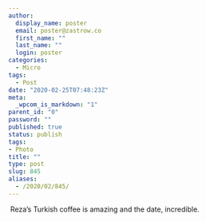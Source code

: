 ```yaml
---
author:
  display_name: poster
  email: poster@zastrow.co
  first_name: ""
  last_name: ""
  login: poster
categories:
  - Micro
tags:
  - Post
date: "2020-02-25T07:48:23Z"
meta:
  _wpcom_is_markdown: "1"
parent_id: "0"
password: ""
published: true
status: publish
tags:
- Photo
title: ""
type: post
slug: 845
aliases:
  - /2020/02/845/
---
```

<p><img src="/assets/2020/02/87236753_2637431513143115_2498343757276319412_n.jpg?_nc_ht=scontent.cdninstagram.com&amp;_nc_ohc=WEXHkdbHuhgAX_JOam5&amp;oh=bd78e20348b456c7221d7932c0068266&amp;oe=5E80573D" alt="" /> Reza’s Turkish coffee is amazing and the date, incredible.</p>
